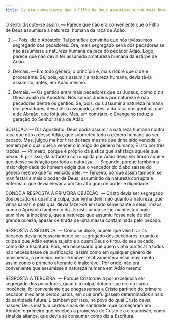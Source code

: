 ```yaml
---
title: Se era conveniente que o Filho de Deus assumisse a natureza humana da raça de Adão
---
```


O sexto discute-se assim. — Parece que não era conveniente que o Filho de Deus assumisse a natureza. humana da raça de Adão.  

1. — Pois, diz o Apóstolo: Tal pontífice convinha que nós tivéssemos segregado dos pecadores. Ora, mais segregado seria dos pecadores se não assumisse a natureza humana da raça do pecador Adão. Logo, parece que não devia ter assumido a natureza humana da estirpe de Adão.  

2. Demais. — Em todo gênero, o princípio é, mais nobre que o dele procedente. Se, pois, quis assumir a natureza humana, devia tê-la assumido, antes, em Adão mesmo.  

3. Demais. — Os gentios eram mais pecadores que os Judeus, como diz a Glosa àquilo do Apóstolo: Nós somos Judeus por natureza e não pecadores dentre os gentios. Se, pois, quis assumir a natureza humana dos pecadores, devia tê-la assumido, antes, a da raça dos gentios, que a de Abraão, que foi justo.  Mas, em contrário, o Evangelho reduz a geração do Senhor até a de Adão. 

SOLUÇÃO. — Diz Agostinho: Deus podia assumir a natureza humana noutra raça que não a desse Adão, que submeteu todo o gênero humano ao seu pecado. Mas, julgou melhor tirar da raça mesma que tinha sido vencida, o homem pelo qual queria vencer o inimigo do gênero humano, E isto por três razões. — Primeiro, porque é próprio da justiça que satisfaça aquele que pecou. E por isso, da natureza corrompida por Adão devia ser tirado aquele que desse satisfação por toda a natureza. — Segundo, porque também a maior dignidade do homem exigia que o vencedor do diabo saísse do gênero mesmo que foi vencido dele. — Terceiro, porque assim também se manifestaria mais o poder de Deus, assumindo da natureza corrupta e enferma o que devia elevar a um tão alto grau de poder e dignidade.  

DONDE A RESPOSTA À PRIMEIRA OBJEÇÃO. — Cristo devia ser segregado dos pecadores quanto à culpa, que vinha delir; não quanto à natureza, que vinha salvar, e pela qual devia fazer-se em tudo semelhante a seus irmãos, como o Apóstolo também o diz. E nisto ainda se lhe manifestou mais admirável a inocência, que a natureza que assumiu fosse nele de tão grande pureza, apesar de tirada de uma massa contaminada pelo pecado.  

RESPOSTA À SEGUNDA. — Como se disse, aquele que veio tirar os pecados devia necessariamente ser segregado dos pecadores, quanto à culpa a que Adão estava sujeito e a quem Deus o tirou. do seu pecado, como diz a Escritura. Pois, era necessário que quem vinha purificar a todos não necessitasse de purificação; assim como em qualquer gênero de movimento, o primeiro motor é imóvel relativamente a esse movimento assim como o primeiro alterante é inalterável. Por onde, não era conveniente que assumisse a natureza humana em Adão mesmo.  

RESPOSTA À TERCEIRA. — Porque Cristo devia por excelência ser segregado dos pecadores, quanto à culpa, dotado que era da suma inocência, foi conveniente que chegassemos a Cristo partindo do primeiro pecador, mediante certos justos, em que prefulgissem determinados sinais da santidade futura. E também por isso, no povo do qual Cristo devia nascer, Deus instituiu certos sinais de santidade, que começaram em Abraão, o primeiro que recebeu a promessa de Cristo e a circuncisão, como sinal da aliança, que devia se consumar como diz a Escritura.